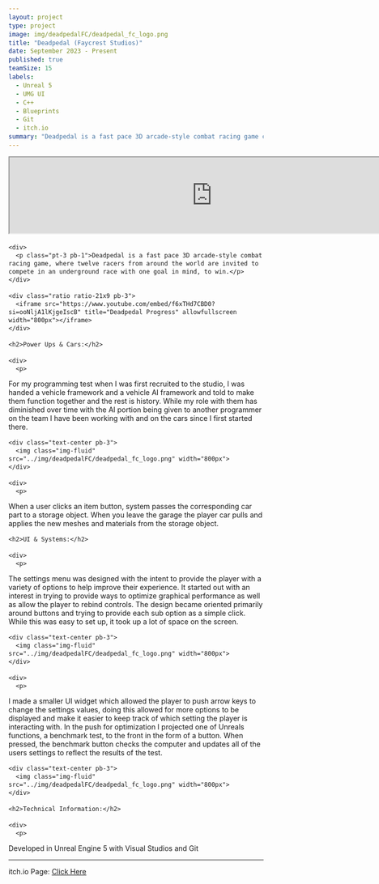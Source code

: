 ```yaml
---
layout: project
type: project
image: img/deadpedalFC/deadpedal_fc_logo.png
title: "Deadpedal (Faycrest Studios)"
date: September 2023 - Present
published: true
teamSize: 15
labels:
  - Unreal 5
  - UMG UI
  - C++
  - Blueprints
  - Git
  - itch.io
summary: "Deadpedal is a fast pace 3D arcade-style combat racing game currently in development, where twelve racers from around the world are invited to compete in an underground race with one goal in mind, to win."
---
```


<script type='text/javascript'>
  window.smartlook||(function(d) {
    var o=smartlook=function(){ o.api.push(arguments)},h=d.getElementsByTagName('head')[0];
    var c=d.createElement('script');o.api=new Array();c.async=true;c.type='text/javascript';
    c.charset='utf-8';c.src='https://web-sdk.smartlook.com/recorder.js';h.appendChild(c);
    })(document);
    smartlook('init', '2fb05b8dec724caa0120461df1b0cf9bdc7826d4', { region: 'eu' });
</script>

<main>
  <div class="text-center">
    <div class="ratio ratio-21x9 pb-3">
      <iframe src="https://www.youtube.com/embed/f6xTHd7CBD0?si=ooNljA1lKjgeIscB" title="Deadpedal Progress" allowfullscreen width="800px"></iframe>
    </div>
    
    <div>
      <p class="pt-3 pb-1">Deadpedal is a fast pace 3D arcade-style combat racing game, where twelve racers from around the world are invited to compete in an underground race with one goal in mind, to win.</p>
    </div>
    
    <div class="ratio ratio-21x9 pb-3">
      <iframe src="https://www.youtube.com/embed/f6xTHd7CBD0?si=ooNljA1lKjgeIscB" title="Deadpedal Progress" allowfullscreen width="800px"></iframe>
    </div>

    <h2>Power Ups & Cars:</h2>

    <div>
      <p>
For my programming test when I was first recruited to the studio, I was handed a vehicle framework and a vehicle AI framework and told to make them function together and the rest is history. While my role with them has diminished over time with the AI portion being given to another programmer on the team I have been working with and on the cars since I first started there. 
      </p>
    </div>

    <div class="text-center pb-3">
      <img class="img-fluid" src="../img/deadpedalFC/deadpedal_fc_logo.png" width="800px">
    </div>
    
    <div>
      <p>
When a user clicks an item button, system passes the corresponding car part to a storage object. When you leave the garage the player car pulls and applies the new meshes and materials from the storage object. 
      </p>
    </div>
    
    <h2>UI & Systems:</h2>
    
    <div>
      <p>
The settings menu was designed with the intent to provide the player with a variety of options to help improve their experience. It started out with an interest in trying to provide ways to optimize graphical performance as well as allow the player to rebind controls. The design became oriented primarily around buttons and trying to provide each sub option as a simple click. While this was easy to set up, it took up a lot of space on the screen.
      </p>
    </div>
    
    <div class="text-center pb-3">
      <img class="img-fluid" src="../img/deadpedalFC/deadpedal_fc_logo.png" width="800px">
    </div>
    
    <div>
      <p>
I made a smaller UI widget which allowed the player to push arrow keys to change the settings values, doing this allowed for more options to be displayed and make it easier to keep track of which setting the player is interacting with. In the push for optimization I projected one of Unreals functions, a benchmark test, to the front in the form of a button. When pressed, the benchmark button checks the computer and updates all of the users settings to reflect the results of the test. 
      </p>
    </div>
    
    <div class="text-center pb-3">
      <img class="img-fluid" src="../img/deadpedalFC/deadpedal_fc_logo.png" width="800px">
    </div>

    <h2>Technical Information:</h2> 
    
    <div>
      <p>
Developed in Unreal Engine 5 with Visual Studios and Git
      </p>
    </div>
 </div>
</main>

<hr class="my-4">

itch.io Page: <a href="https://faycrest.itch.io/deadpedal" target="_blank">Click Here</a>
